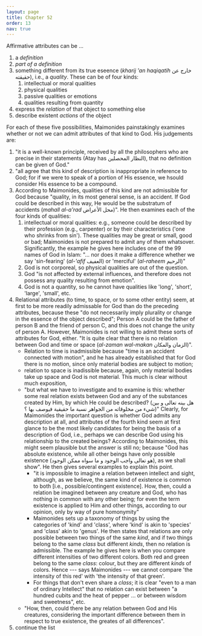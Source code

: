 ```yaml
---
layout: page
title: Chapter 52
order: 13
nav: true
---
```


Affirmative attributes can be ...
1. a _definition_
2. _part of a definition_
3. something different from its true eseence (_kharij 'an haqiqatih_ خارج عن حقيقته), i.e., a _quality_. These can be of four kinds:
    1. intellectual or moral qualities
    2. physical qualities
    3. passive qualities or emotions
    4. qualities resulting from quantity
4. express the _relation_ of that object to something else
5. describe existent _actions_ of the object

For each of these five possibilities, Maimonides painstakingly examines whether or not we can admit attributes of that kind to God. His judgements are:
1. "it is a well-known principle, received by all the philosophers who are precise in their statements (Atay has النظار المحصلين), that no definition can be given of God."
2. "all agree that this kind of description is inappropriate in reference to God; for if we were to speak of a portion of His essence, we hsould consider His essence to be a compound.
3. According to Maimonides, qualities of this kind are not admissible for God because "quality, in its most general sense, is an accident. If God could be described in this way, He would be the substratum of accidents (_mahall al-a'rad_ محل الأعراض)". He then examines each of the four kinds of qualities:
    1. intellectual or moral qualities: e.g., someone could be described by their profession (e.g., carpenter) or by their characteristics ('one who shrinks from sin'). These qualities may be great or small, good or bad; Maimonides is not prepared to admit any of them whatsover. Significantly, the example he gives here includes one of the 99 names of God in Islam: "... nor does it make a difference whether we say 'sin-fearing' (_al-'afif_ العفيف) or 'merciful' (_al-raheem_ الرحيم)"
    2. God is not corporeal, so physical qualities are out of the question.
    2. God "is not affected by external influences, and therefore does not possess any quality resulting from emotion".
    4. God is not a quantity, so he cannot have qualities like 'long', 'short', 'large', 'small', etc.
4. Relational attributes (to time, to space, or to some other entity) seem, at first to be more readily admissable for God than do the preceding attributes, because these "do not necessarily imply plurality or change in the essence of the object described"; Person A could be the father of person B and the friend of person C, and this does not change the unity of person A. However, Maimonides is not willing to admit these sorts of attributes for God, either. "It is quite clear that there is no relation between God and time or space (_al-zaman wal-makan_ الزمان والمكان)". 
    - Relation to time is inadmissible because "time is an accident connected with motion", and he has already established that for God there is no motion, since only material bodies are subject to motion; 
    - relation to space is inadissible because, again, only material bodies take up space and God is not material. This much is clear without much exposition, 
    - "but what we have to investigate and to examine is this: whether some real relation exists between God and any of the substances created by Him, by which He could be described? (هل بينه تعالى و بين شيء من مخلوقاته من الجواهر نسبة ما حقيقية فيوصف بها ؟)" Clearly, for Maimonides the important question is whether God admits any description at all, and attributes of the fourth kind seem at first glance to be the most likely candidates for being the basis of a description of God, i.e., perhaps we can describe God using his relationship to the created beings? According to Maimonides, this might seem plausible but the answer is still no; because "God has absolute existence, while all other beings have only possible existence (هو تعالى واجب الوجود و ما سواه ممكن الوجود), as we shall show". He then gives several examples to explain this point.
        - "it is impossible to imagine a relation between intellect and sight, although, as we believe, the same kind of existence is common to both [i.e., possible/contingent existence]. How, then, could a relation be imagined between any creature and God, who has nothing in common with any other being; for even the term existence is applied to Him and other things, according to our opinion, only by way of pure homonymity"
        - Maimonides sets up a taxonomy of things by using the categories of 'kind' and 'class', where 'kind' is akin to 'species' and 'class' akin to 'genus'. He then states that relations are only possible between two things of the same _kind_, and if two things belong to the same _class_ but different _kinds_, then no relation is admissible. The example he gives here is when you compare different intensities of two different colors. Both red and green belong to the same _class_: colour, but they are different _kinds_ of colors. Hence --- says Maimonides --- we cannot compare 'the intensity of this red' with 'the intensity of that green'.
        - For things that don't even share a _class_; it is clear "even to a man of ordinary Intellect" that no relation can exist between "a hundred cubits and the heat of pepper ... or between wisdom and sweetness", etc. 
    - "How, then, could there be any relation between God and His creatures, considering the important difference between them in respect to true existence, the greates of all differences".
6. continue the list
